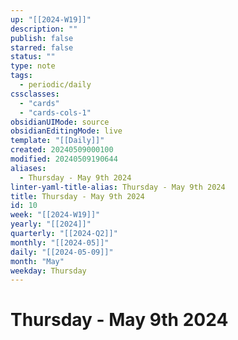 ```yaml
---
up: "[[2024-W19]]"
description: ""
publish: false
starred: false
status: ""
type: note
tags:
  - periodic/daily
cssclasses:
  - "cards"
  - "cards-cols-1"
obsidianUIMode: source
obsidianEditingMode: live
template: "[[Daily]]"
created: 20240509000100
modified: 20240509190644
aliases:
  - Thursday - May 9th 2024
linter-yaml-title-alias: Thursday - May 9th 2024
title: Thursday - May 9th 2024
id: 10
week: "[[2024-W19]]"
yearly: "[[2024]]"
quarterly: "[[2024-Q2]]"
monthly: "[[2024-05]]"
daily: "[[2024-05-09]]"
month: "May"
weekday: Thursday
---
```


# Thursday - May 9th 2024
